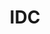 ---
title: IDC
position: 1.0
type: "var"
description: A variable that provides access to the running IDC instance

content_markdown: |-
  The **IDC** variable is a static variable in the IDCUtils class that has a reference to the IDC instance and is the main way
  to use the IDC asset.
  
  Trying to use this variable at **Awake** is *undefined* as the reference might not have been loaded yet.
  {: .warning}
---